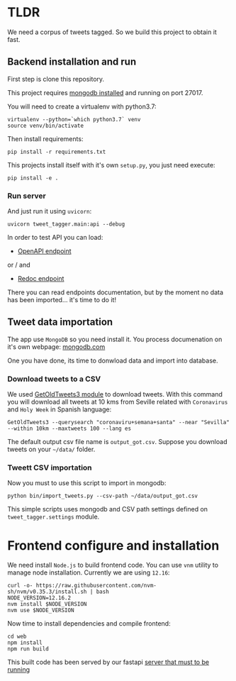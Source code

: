 # TLDR
We need a corpus of tweets tagged. So we build this project to obtain it fast.

## Backend installation and run
First step is clone this repository.

This project requires [mongodb installed](https://docs.mongodb.com/manual/installation/) and running on port 27017.

You will need to create a virtualenv with python3.7:
```shell script
virtualenv --python=`which python3.7` venv
source venv/bin/activate
```

Then install requirements:

```shell script
pip install -r requirements.txt
```
This projects install itself with it's own `setup.py`, you just need execute:
```shell script
pip install -e .
```
### Run server
And just run it using `uvicorn`:
```shell script
uvicorn tweet_tagger.main:api --debug
```
In order to test API you can load:
* <a href="http://127.0.0.1:8000/docs" target="_blank">OpenAPI endpoint</a>

or / and
* <a href="http://127.0.0.1:8000/redoc" target="_blank">Redoc endpoint</a>

There you can read endpoints documentation, but by the moment no data has been imported... it's time to do it!
## Tweet data importation
The app use `MongoDB` so you need install it. You process documenation on it's own webpage: 
<a href="https://docs.mongodb.com/manual/installation/" target="_blank">mongodb.com</a>

One you have done, its time to donwload data and import into database.

### Download tweets to a CSV
We used <a href="https://github.com/Mottl/GetOldTweets3" target="_blank">GetOldTweets3 module</a> to download tweets. With this command you will download all tweets at 10 kms from Seville related with `Coronavirus` and `Holy Week`  in Spanish language:
```shell script
GetOldTweets3 --querysearch "coronaviru+semana+santa" --near "Sevilla" --within 10km --maxtweets 100 --lang es
```
The default output csv file name is `output_got.csv`. Suppose you download tweets on your `~/data/` folder.
### Tweett CSV importation
Now you must to use this script to import in mongodb:
```shell script
python bin/import_tweets.py --csv-path ~/data/output_got.csv
```
This simple scripts uses mongodb and CSV path settings defined on `tweet_tagger.settings` module.

# Frontend configure and installation
We need install `Node.js` to build frontend code. You can use `vnm` utility to manage node installation. 
Currently we are using `12.16`: 
```shell script
curl -o- https://raw.githubusercontent.com/nvm-sh/nvm/v0.35.3/install.sh | bash
NODE_VERSION=12.16.2
nvm install $NODE_VERSION
nvm use $NODE_VERSION
```
Now time to install dependencies and compile frontend:
```shell script
cd web
npm install
npm run build
```

This built code has been served by our fastapi [server that must to be running](run-server)
